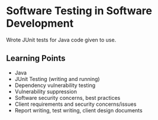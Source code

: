 # Software Testing in Software Development
Wrote JUnit tests for Java code given to use.

## Learning Points
- Java
- JUnit Testing (writing and running)
- Dependency vulnerability testing
- Vulnerability suppression
- Software security concerns, best practices
- Client requirements and security concerns/issues
- Report writing, test writing, client design documents
